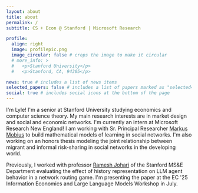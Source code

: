 ```yaml
---
layout: about
title: about
permalink: /
subtitle: CS + Econ @ Stanford | Microsoft Research

profile:
  align: right
  image: profilepic.png
  image_circular: false # crops the image to make it circular
  # more_info: >
  #   <p>Stanford University</p>
  #   <p>Stanford, CA, 94305</p>

news: true # includes a list of news items
selected_papers: false # includes a list of papers marked as "selected={true}"
social: true # includes social icons at the bottom of the page
---
```


I'm Lyle! I'm a senior at Stanford University studying economics and computer science theory. My main research interests are in market design and social and economic networks. I'm currently an intern at Microsoft Research New England! I am working with Sr. Principal Researcher [Markus Mobius](https://www.markusmobius.org/) to build mathematical models of learning in social networks. I'm also working on an honors thesis modeling the joint relationship between migrant and informal risk-sharing in social networks in the developing world.

Previously, I worked with professor [Ramesh Johari](https://web.stanford.edu/~rjohari/) of the Stanford MS&E Department evaluating the effect of history representation on LLM agent behavior in a network routing game. I'm presenting the paper at the EC '25 Information Economics and Large Language Models Workshop in July.